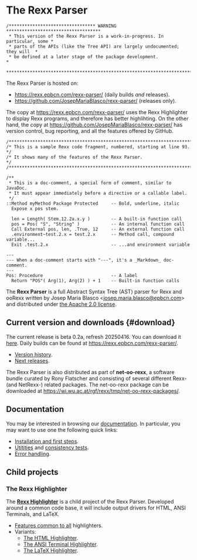 The Rexx Parser
===============

```
/********************************* WARNING ************************************
 * This version of the Rexx Parser is a work-in-progress. In particular, some *
 * parts of the APIs (like the Tree API) are largely undocumented; they will  *
 * be defined at a later stage of the package development.                    *
 ******************************************************************************/
```

The Rexx Parser is hosted on:

- <https://rexx.epbcn.com/rexx-parser/> (daily builds *and* releases).
- <https://github.com/JosepMariaBlasco/rexx-parser/> (releases only).

The copy at <https://rexx.epbcn.com/rexx-parser/> uses the Rexx Highlighter
to display Rexx programs, and therefore has better highlihting.
On the other hand, the copy at
<https://github.com/JosepMariaBlasco/rexx-parser/>
has version control, bug reporting, and all the features offered by GitHub.

~~~rexx {.numberLines startfrom=93}
/*******************************************************************************/
/* This is a sample Rexx code fragment, numbered, starting at line 93.         */
/* It shows many of the features of the Rexx Parser.                           */
/*******************************************************************************/

/**
 * This is a doc-comment, a special form of comment, similar to JavaDoc.
 * It must appear immediately before a directive or a callable label.
 */
::Method myMethod Package Protected     -- Bold, underline, italic
  Expose x pos stem.

  len = Length( Stem.12.2a.x.y )        -- A built-in function call
  pos = Pos( "S", "String" )            -- An internal function call
  Call External pos, len, .True, 12     -- An external function call
  .environment~test.2.x = test.2.x      -- Method call, compound variable...
  Exit .test.2.x                        -- ...and environment variable

---
--- When a doc-comment starts with "---", it's a _Markdown_ doc-comment.
---
Pos: Procedure                          -- A label
  Return "POS"( Arg(1), Arg(2) ) + 1    -- Built-in function calls
~~~

The **Rexx Parser** is a full Abstract Syntax Tree (AST)
parser for Rexx and ooRexx written by Josep Maria Blasco
&lt;<josep.maria.blasco@epbcn.com>&gt; and distributed
under [the Apache 2.0 license](LICENSE).

Current version and downloads {#download}
-----------------------------

The current release is beta 0.2a, refresh 20250416.
You can download it <a href="Rexx-Parser-0.2a-20250405.zip">here</a>.
Daily builds can be found at <https://rexx.epbcn.com/rexx-parser/>.

- [Version history](doc/history/).
- [Next releases](doc/todo/).

The Rexx Parser is also distributed as part of **net-oo-rexx**,
a software bundle curated by Rony Flatscher and consisting of
several different Rexx- (and NetRexx-) related packages.
The net-oo-rexx package can be downloaded at
<https://wi.wu.ac.at/rgf/rexx/tmp/net-oo-rexx-packages/>.

Documentation
-------------

You may be interested in browsing our [documentation](doc/).
In particular, you may want to use one the following quick links:

- [Installation and first steps](doc/guide/install/).
- [Utitities](doc/samples/) and [consistency tests](tests/).
- [Error handling](doc/guide/errors/).

Child projects
--------------

### The Rexx Highlighter

The [**Rexx Highlighter**](doc/highlighter/) is a child project
of the Rexx Parser. Developed around a common code base,
it will include output drivers for HTML, ANSI Terminals,
and LaTeX.

- [Features common to all](doc/highlighter/features/) highlighters.
- Variants:
  - [The HTML Highlighter](doc/highlighter/html/).
  - [The ANSI Terminal Highlighter](doc/highlighter/ansi/).
  - [The LaTeX Highlighter](doc/highlighter/latex/).






